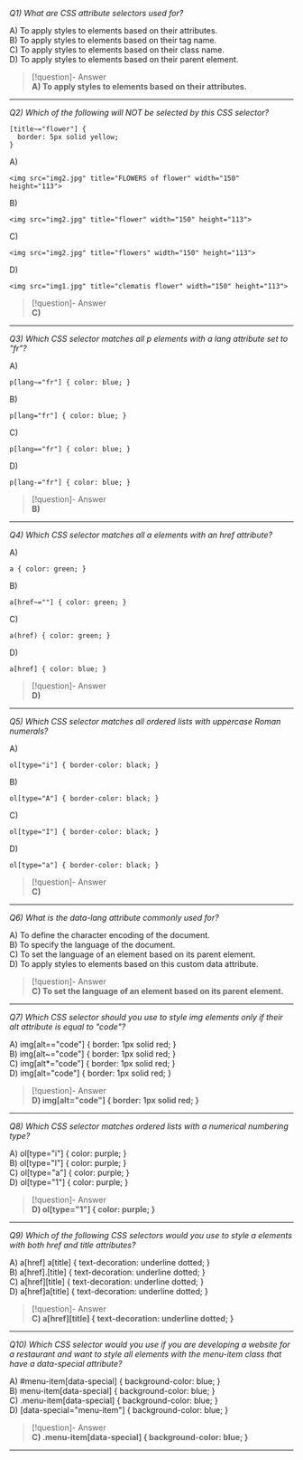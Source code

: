 *Q1) What are CSS attribute selectors used for?*

A) To apply styles to elements based on their attributes.  
B) To apply styles to elements based on their tag name.  
C) To apply styles to elements based on their class name.  
D) To apply styles to elements based on their parent element.  

> [!question]- Answer  
> **A) To apply styles to elements based on their attributes.**  

---

*Q2) Which of the following will NOT be selected by this CSS selector?*
```
[title~="flower"] {
  border: 5px solid yellow;
}
```

A)
```
<img src="img2.jpg" title="FLOWERS of flower" width="150" height="113">
``` 
B)
```
<img src="img2.jpg" title="flower" width="150" height="113">
``` 
C)
```
<img src="img2.jpg" title="flowers" width="150" height="113">
``` 
D)
```
<img src="img1.jpg" title="clematis flower" width="150" height="113">
``` 

> [!question]- Answer  
> **C)**  

---

*Q3) Which CSS selector matches all p elements with a lang attribute set to "fr"?*

A)
```
p[lang~="fr"] { color: blue; }
``` 
B)
```
p[lang="fr"] { color: blue; }
``` 
C)
```
p[lang=="fr"] { color: blue; }
``` 
D)
```
p[lang-="fr"] { color: blue; }
``` 

> [!question]- Answer  
> **B)**  

---


*Q4) Which CSS selector matches all a elements with an href attribute?*

A)
```
a { color: green; }
``` 
B)
```
a[href~=""] { color: green; }
``` 
C)
```
a(href) { color: green; }
``` 
D)
```
a[href] { color: blue; }
``` 

> [!question]- Answer  
> **D)**  

---

*Q5) Which CSS selector matches all ordered lists with uppercase Roman numerals?*

A)
```
ol[type="i"] { border-color: black; }
``` 
B)
```
ol[type="A"] { border-color: black; }
``` 
C)
```
ol[type="I"] { border-color: black; }
``` 
D)
```
ol[type="a"] { border-color: black; }
``` 

> [!question]- Answer  
> **C)**  

---

*Q6) What is the data-lang attribute commonly used for?*

A) To define the character encoding of the document.  
B) To specify the language of the document.  
C) To set the language of an element based on its parent element.  
D) To apply styles to elements based on this custom data attribute.  

> [!question]- Answer  
> **C) To set the language of an element based on its parent element.**  

---

*Q7) Which CSS selector should you use to style img elements only if their alt attribute is equal to "code"?*

A) img[alt=="code"] { border: 1px solid red; }  
B) img[alt~="code"] { border: 1px solid red; }  
C) img[alt*="code"] { border: 1px solid red; }  
D) img[alt="code"] { border: 1px solid red; }  

> [!question]- Answer  
> **D) img[alt="code"] { border: 1px solid red; }**  

---

*Q8) Which CSS selector matches ordered lists with a numerical numbering type?*

A) ol[type="i"] { color: purple; }  
B) ol[type="I"] { color: purple; }  
C) ol[type="a"] { color: purple; }  
D) ol[type="1"] { color: purple; }  

> [!question]- Answer  
> **D) ol[type="1"] { color: purple; }**  

---

*Q9) Which of the following CSS selectors would you use to style a elements with both href and title attributes?*

A) a[href] a[title] { text-decoration: underline dotted; }  
B) a[href].[title] { text-decoration: underline dotted; }  
C) a[href][title] { text-decoration: underline dotted; }  
D) a[href]a[title] { text-decoration: underline dotted; }  

> [!question]- Answer  
> **C) a[href][title] { text-decoration: underline dotted; }**  

---

*Q10) Which CSS selector would you use if you are developing a website for a restaurant and want to style all elements with the menu-item class that have a data-special attribute?*

A) #menu-item[data-special] { background-color: blue; }  
B) menu-item[data-special] { background-color: blue; }  
C) .menu-item[data-special] { background-color: blue; }  
D) [data-special="menu-item"] { background-color: blue; }  

> [!question]- Answer  
> **C) .menu-item[data-special] { background-color: blue; }**  

---
